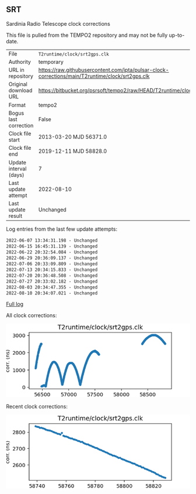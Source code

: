 
## SRT

Sardinia Radio Telescope clock corrections

This file is pulled from the TEMPO2 repository and may not be fully up-to-date.

|     |     |
|:--- |:--- |
| File | `T2runtime/clock/srt2gps.clk` |
| Authority | temporary |
| URL in repository | <https://raw.githubusercontent.com/ipta/pulsar-clock-corrections/main/T2runtime/clock/srt2gps.clk> |
| Original download URL | <https://bitbucket.org/psrsoft/tempo2/raw/HEAD/T2runtime/clock/srt2gps.clk> |
| Format | tempo2 |
| Bogus last correction | False |
| Clock file start | 2013-03-20 MJD 56371.0 |
| Clock file end | 2019-12-11 MJD 58828.0 |
| Update interval (days) | 7 |
| Last update attempt | 2022-08-10 |
| Last update result | Unchanged |

Log entries from the last few update attempts:
```
2022-06-07 13:34:31.198 - Unchanged
2022-06-15 16:45:31.139 - Unchanged
2022-06-22 20:32:54.084 - Unchanged
2022-06-29 20:36:09.137 - Unchanged
2022-07-06 20:33:09.809 - Unchanged
2022-07-13 20:34:15.833 - Unchanged
2022-07-20 20:36:48.508 - Unchanged
2022-07-27 20:33:02.182 - Unchanged
2022-08-03 20:34:47.355 - Unchanged
2022-08-10 20:34:07.021 - Unchanged
```
[Full log](https://raw.githubusercontent.com/ipta/pulsar-clock-corrections/main/log/T2runtime/clock/srt2gps.clk.log)


All clock corrections:

![plot of all clock corrections](srt2gps.clk.png "All corrections")

Recent clock corrections:

![plot of recent clock corrections](srt2gps.clk.short.png "Recent corrections")

